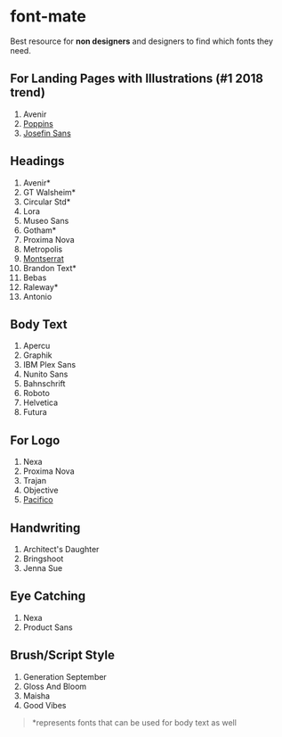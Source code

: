 # font-mate
Best resource for **non designers** and designers to find which fonts they need.


## For Landing Pages with Illustrations (#1 2018 trend)

1. Avenir
1. [Poppins](https://fonts.google.com/specimen/Poppins)
1. [Josefin Sans](https://fonts.google.com/specimen/Josefin+Sans)

## Headings

1. Avenir*
1. GT Walsheim*
1. Circular Std*
1. Lora
1. Museo Sans
1. Gotham*
1. Proxima Nova
1. Metropolis
1. [Montserrat](https://fonts.google.com/specimen/Montserrat)
1. Brandon Text*
1. Bebas
1. Raleway*
1. Antonio

## Body Text

1. Apercu
1. Graphik
1. IBM Plex Sans
1. Nunito Sans
1. Bahnschrift
1. Roboto
1. Helvetica
1. Futura

## For Logo

1. Nexa
1. Proxima Nova
1. Trajan
1. Objective
1. [Pacifico](https://fonts.google.com/specimen/Pacifico)

## Handwriting

1. Architect's Daughter
1. Bringshoot
1. Jenna Sue

## Eye Catching

1. Nexa
1. Product Sans

## Brush/Script Style

1. Generation September
1. Gloss And Bloom
1. Maisha
1. Good Vibes


> *represents fonts that can be used for body text as well
